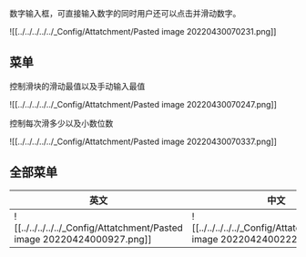 数字输入框，可直接输入数字的同时用户还可以点击并滑动数字。

![[../../../../../_Config/Attatchment/Pasted image 20220430070231.png]]


## 菜单

控制滑块的滑动最值以及手动输入最值

![[../../../../../_Config/Attatchment/Pasted image 20220430070247.png]]

控制每次滑多少以及小数位数

![[../../../../../_Config/Attatchment/Pasted image 20220430070337.png]]

## 全部菜单


| 英文 | 中文 |
| ---- | ---- |
| ![[../../../../../_Config/Attatchment/Pasted image 20220424000927.png]] | ![[../../../../../_Config/Attatchment/Pasted image 20220424002229.png]] |